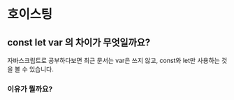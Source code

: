 # 호이스팅

## const let var 의 차이가 무엇일까요?

자바스크립트로 공부하다보면 최근 문서는 var은 쓰지 않고, const와 let만 사용하는 것을 볼 수 있습니다.

### 이유가 뭘까요?